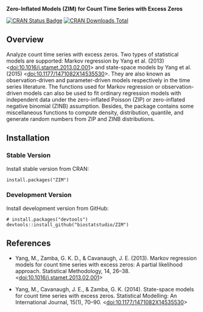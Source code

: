 __Zero-Inflated Models (ZIM) for Count Time Series with Excess Zeros__


[![CRAN Status Badge](http://www.r-pkg.org/badges/version/ZIM)](https://cran.r-project.org/package=ZIM)
[![CRAN Downloads Total](https://cranlogs.r-pkg.org/badges/grand-total/ZIM)](https://cran.r-project.org/package=ZIM)

## Overview

Analyze count time series with excess zeros. Two types of statistical models are supported: Markov regression by Yang et al. (2013) <[doi:10.1016/j.stamet.2013.02.001](https://doi.org/10.1016/j.stamet.2013.02.001)> and state-space models by Yang et al. (2015) <[doi:10.1177/1471082X14535530](https://doi.org/10.1177/1471082X14535530)>. They are also known as observation-driven and parameter-driven models respectively in the time series literature. The functions used for Markov regression or observation-driven models can also be used to fit ordinary regression models with independent data under the zero-inflated Poisson (ZIP) or zero-inflated negative binomial (ZINB) assumption. Besides, the package contains some miscellaneous functions to compute density, distribution, quantile, and generate random numbers from ZIP and ZINB distributions.

## Installation

### Stable Version

Install stable version from CRAN:

```{r, eval=FALSE}
install.packages("ZIM")
```

### Development Version

Install development version from GitHub:

```{r, eval=FALSE}
# install.packages("devtools")
devtools::install_github("biostatstudio/ZIM")
```

## References

- Yang, M., Zamba, G. K. D., & Cavanaugh, J. E. (2013). Markov regression models for count time series with excess zeros: A partial likelihood approach. Statistical Methodology, 14, 26–38.  <[doi:10.1016/j.stamet.2013.02.001](https://doi.org/10.1016/j.stamet.2013.02.001)> 

- Yang, M., Cavanaugh, J. E., & Zamba, G. K. (2014). State-space models for count time series with excess zeros. Statistical Modelling: An International Journal, 15(1), 70–90. <[doi:10.1177/1471082X14535530](https://doi.org/10.1177/1471082X14535530)>

